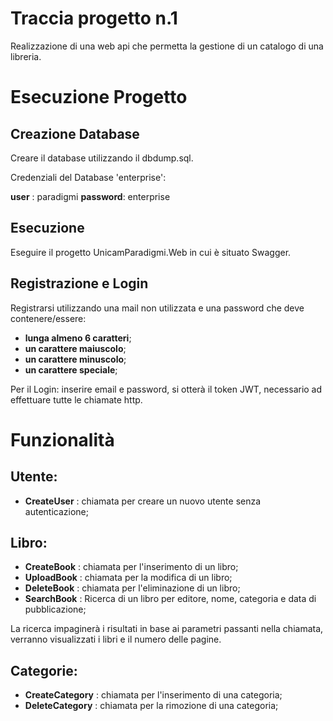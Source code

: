 # Traccia progetto n.1

Realizzazione di una web api che permetta la gestione di un catalogo di una libreria.

# Esecuzione Progetto

## Creazione Database
Creare il database utilizzando il dbdump.sql.

Credenziali del Database 'enterprise':

**user** : paradigmi
**password**: enterprise

## Esecuzione
Eseguire il progetto UnicamParadigmi.Web in cui è situato Swagger.

## Registrazione e Login
Registrarsi utilizzando una mail non utilizzata e una password che deve contenere/essere: 
+ **lunga almeno 6 caratteri**;
+ **un carattere maiuscolo**;
+ **un carattere minuscolo**;
+ **un carattere speciale**;

Per il Login: inserire email e password, si otterà il token JWT, necessario ad effettuare tutte le chiamate http.

# Funzionalità

## Utente:
+ **CreateUser** : chiamata per creare un nuovo utente senza autenticazione;

## Libro:

+ **CreateBook** : chiamata per l'inserimento di un libro;
+ **UploadBook** : chiamata per la modifica di un libro;
+ **DeleteBook** : chiamata per l'eliminazione di un libro;
+ **SearchBook** : Ricerca di un libro per editore, nome, categoria e data di pubblicazione;

La ricerca impaginerà i risultati in base ai parametri passanti nella chiamata, verranno visualizzati i libri e il numero delle pagine.

## Categorie:

+ **CreateCategory** : chiamata per l'inserimento di una categoria;
+ **DeleteCategory** : chiamata per la rimozione di una categoria;

